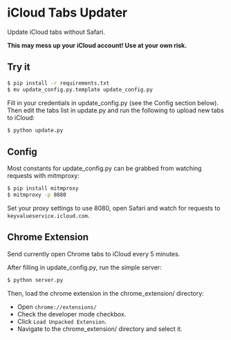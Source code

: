 iCloud Tabs Updater
==================

Update iCloud tabs without Safari.

**This may mess up your iCloud account! Use at your own risk.**

Try it
-------
```bash
$ pip install -r requirements.txt
$ mv update_config.py.template update_config.py
```

Fill in your credentials in update_config.py (see the Config section below).
Then edit the tabs list in update.py and run the following to upload new tabs to iCloud:
```bash
$ python update.py
```

Config
------
Most constants for update_config.py can be grabbed from watching requests with mitmproxy:

```bash
$ pip install mitmproxy
$ mitmproxy -p 8080 
```
Set your proxy settings to use 8080, open Safari and watch for requests to `keyvalueservice.icloud.com`.


Chrome Extension
----------------
Send currently open Chrome tabs to iCloud every 5 minutes.

After filling in update_config.py, run the simple server:

```bash
$ python server.py
```

Then, load the chrome extension in the chrome_extension/ directory:

- Open `chrome://extensions/`
- Check the developer mode checkbox. 
- Click `Load Unpacked Extension`.
- Navigate to the chrome_extension/ directory and select it.
